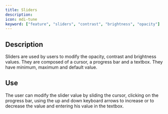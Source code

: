 ```yaml
---
title: Sliders
description:
icon: mdi-tune
keyword: ["feature", "sliders", "contrast", "brightness", "opacity"]
---
```


## Description

Sliders are used by users to modify the opacity, contrast and brightness values. They are composed of a cursor, a progress bar and a textbox. They have minimum, maximum and default value.

## Use

The user can modify the slider value by sliding the cursor, clicking on the progress bar, using the up and down keyboard arrows to increase or to decrease the value and entering his value in the textbox.